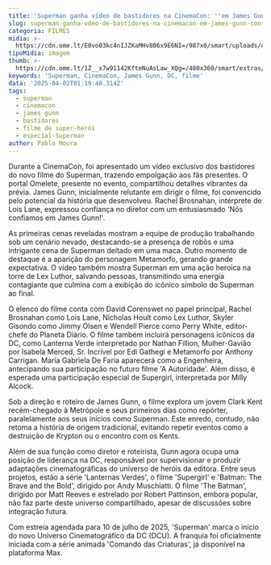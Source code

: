 ```yaml
---
title: 'Superman ganha vídeo de bastidores na CinemaCon: ''em James Gunn confiamos'''
slug: superman-ganha-vdeo-de-bastidores-na-cinemacon-em-james-gunn-confiamos
categoria: FILMES
midia: >-
  https://cdn.ome.lt/E0vo03kc4nIJZKaMHv806x9E6NI=/987x0/smart/uploads/conteudo/fotos/superman-cinemacon.png
tipoMidia: imagem
thumb: >-
  https://cdn.ome.lt/1Z__x7w91142KfteNuAsLaw_XQg=/480x360/smart/extras/conteudos/superman-cinemacon.png
keywords: 'Superman, CinemaCon, James Gunn, DC, filme'
data: '2025-04-02T01:19:48.314Z'
tags:
  - superman
  - cinemacon
  - james gunn
  - bastidores
  - filme de super-herói
  - especial-Superman
author: Pablo Moura
---
```


Durante a CinemaCon, foi apresentado um vídeo exclusivo dos bastidores do novo filme do Superman, trazendo empolgação aos fãs presentes. O portal Omelete, presente no evento, compartilhou detalhes vibrantes da prévia. James Gunn, inicialmente relutante em dirigir o filme, foi convencido pelo potencial da história que desenvolveu. Rachel Brosnahan, intérprete de Lois Lane, expressou confiança no diretor com um entusiasmado 'Nós confiamos em James Gunn!'.

As primeiras cenas reveladas mostram a equipe de produção trabalhando sob um cenário nevado, destacando-se a presença de robôs e uma intrigante cena de Superman deitado em uma maca. Outro momento de destaque é a aparição do personagem Metamorfo, gerando grande expectativa. O vídeo também mostra Superman em uma ação heroica na torre de Lex Luthor, salvando pessoas, transmitindo uma energia contagiante que culmina com a exibição do icônico símbolo do Superman ao final.

O elenco do filme conta com David Corenswet no papel principal, Rachel Brosnahan como Lois Lane, Nicholas Hoult como Lex Luthor, Skyler Gisondo como Jimmy Olsen e Wendell Pierce como Perry White, editor-chefe do Planeta Diário. O filme também incluirá personagens icônicos da DC, como Lanterna Verde interpretado por Nathan Fillion, Mulher-Gavião por Isabela Merced, Sr. Incrível por Edi Gathegi e Metamorfo por Anthony Carrigan. María Gabriela De Faria aparecerá como a Engenheira, antecipando sua participação no futuro filme 'A Autoridade'. Além disso, é esperada uma participação especial de Supergirl, interpretada por Milly Alcock.

Sob a direção e roteiro de James Gunn, o filme explora um jovem Clark Kent recém-chegado à Metrópole e seus primeiros dias como repórter, paralelamente aos seus inícios como Superman. Este enredo, contudo, não retoma a história de origem tradicional, evitando repetir eventos como a destruição de Krypton ou o encontro com os Kents.

Além de sua função como diretor e roteirista, Gunn agora ocupa uma posição de liderança na DC, responsável por supervisionar e produzir adaptações cinematográficas do universo de heróis da editora. Entre seus projetos, estão a série 'Lanternas Verdes', o filme 'Supergirl' e 'Batman: The Brave and the Bold', dirigido por Andy Muschiatti. O filme 'The Batman', dirigido por Matt Reeves e estrelado por Robert Pattinson, embora popular, não faz parte deste universo compartilhado, apesar de discussões sobre integração futura.

Com estreia agendada para 10 de julho de 2025, 'Superman' marca o início do novo Universo Cinematográfico da DC (DCU). A franquia foi oficialmente iniciada com a série animada 'Comando das Criaturas', já disponível na plataforma Max.
